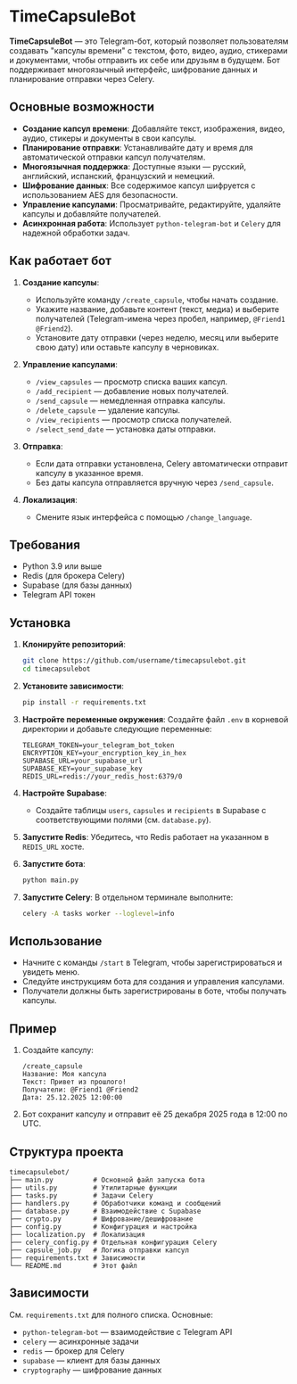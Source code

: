 # TimeCapsuleBot

**TimeCapsuleBot** — это Telegram-бот, который позволяет пользователям создавать "капсулы времени" с текстом, фото, видео, аудио, стикерами и документами, чтобы отправить их себе или друзьям в будущем. Бот поддерживает многоязычный интерфейс, шифрование данных и планирование отправки через Celery.

## Основные возможности

- **Создание капсул времени**: Добавляйте текст, изображения, видео, аудио, стикеры и документы в свои капсулы.
- **Планирование отправки**: Устанавливайте дату и время для автоматической отправки капсул получателям.
- **Многоязычная поддержка**: Доступные языки — русский, английский, испанский, французский и немецкий.
- **Шифрование данных**: Все содержимое капсул шифруется с использованием AES для безопасности.
- **Управление капсулами**: Просматривайте, редактируйте, удаляйте капсулы и добавляйте получателей.
- **Асинхронная работа**: Использует `python-telegram-bot` и `Celery` для надежной обработки задач.

## Как работает бот

1. **Создание капсулы**:
   - Используйте команду `/create_capsule`, чтобы начать создание.
   - Укажите название, добавьте контент (текст, медиа) и выберите получателей (Telegram-имена через пробел, например, `@Friend1 @Friend2`).
   - Установите дату отправки (через неделю, месяц или выберите свою дату) или оставьте капсулу в черновиках.

2. **Управление капсулами**:
   - `/view_capsules` — просмотр списка ваших капсул.
   - `/add_recipient` — добавление новых получателей.
   - `/send_capsule` — немедленная отправка капсулы.
   - `/delete_capsule` — удаление капсулы.
   - `/view_recipients` — просмотр списка получателей.
   - `/select_send_date` — установка даты отправки.

3. **Отправка**:
   - Если дата отправки установлена, Celery автоматически отправит капсулу в указанное время.
   - Без даты капсула отправляется вручную через `/send_capsule`.

4. **Локализация**:
   - Смените язык интерфейса с помощью `/change_language`.

## Требования

- Python 3.9 или выше
- Redis (для брокера Celery)
- Supabase (для базы данных)
- Telegram API токен

## Установка

1. **Клонируйте репозиторий**:
   ```bash
   git clone https://github.com/username/timecapsulebot.git
   cd timecapsulebot
   ```

2. **Установите зависимости**:
   ```bash
   pip install -r requirements.txt
   ```

3. **Настройте переменные окружения**:
   Создайте файл `.env` в корневой директории и добавьте следующие переменные:
   ```
   TELEGRAM_TOKEN=your_telegram_bot_token
   ENCRYPTION_KEY=your_encryption_key_in_hex
   SUPABASE_URL=your_supabase_url
   SUPABASE_KEY=your_supabase_key
   REDIS_URL=redis://your_redis_host:6379/0
   ```

4. **Настройте Supabase**:
   - Создайте таблицы `users`, `capsules` и `recipients` в Supabase с соответствующими полями (см. `database.py`).

5. **Запустите Redis**:
   Убедитесь, что Redis работает на указанном в `REDIS_URL` хосте.

6. **Запустите бота**:
   ```bash
   python main.py
   ```

7. **Запустите Celery**:
   В отдельном терминале выполните:
   ```bash
   celery -A tasks worker --loglevel=info
   ```

## Использование

- Начните с команды `/start` в Telegram, чтобы зарегистрироваться и увидеть меню.
- Следуйте инструкциям бота для создания и управления капсулами.
- Получатели должны быть зарегистрированы в боте, чтобы получать капсулы.

## Пример

1. Создайте капсулу:
   ```
   /create_capsule
   Название: Моя капсула
   Текст: Привет из прошлого!
   Получатели: @Friend1 @Friend2
   Дата: 25.12.2025 12:00:00
   ```
2. Бот сохранит капсулу и отправит её 25 декабря 2025 года в 12:00 по UTC.

## Структура проекта

```
timecapsulebot/
├── main.py          # Основной файл запуска бота
├── utils.py         # Утилитарные функции
├── tasks.py         # Задачи Celery
├── handlers.py      # Обработчики команд и сообщений
├── database.py      # Взаимодействие с Supabase
├── crypto.py        # Шифрование/дешифрование
├── config.py        # Конфигурация и настройка
├── localization.py  # Локализация
├── celery_config.py # Отдельная конфигурация Celery
├── capsule_job.py   # Логика отправки капсул
├── requirements.txt # Зависимости
└── README.md        # Этот файл
```

## Зависимости

См. `requirements.txt` для полного списка. Основные:
- `python-telegram-bot` — взаимодействие с Telegram API
- `celery` — асинхронные задачи
- `redis` — брокер для Celery
- `supabase` — клиент для базы данных
- `cryptography` — шифрование данных
